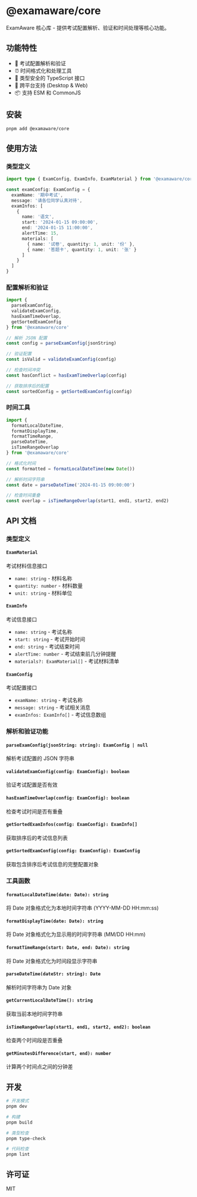 # @examaware/core

ExamAware 核心库 - 提供考试配置解析、验证和时间处理等核心功能。

## 功能特性

- 🔧 考试配置解析和验证
- ⏰ 时间格式化和处理工具
- 📝 类型安全的 TypeScript 接口
- 🔄 跨平台支持 (Desktop & Web)
- 📦 支持 ESM 和 CommonJS

## 安装

```bash
pnpm add @examaware/core
```

## 使用方法

### 类型定义

```typescript
import type { ExamConfig, ExamInfo, ExamMaterial } from '@examaware/core'

const examConfig: ExamConfig = {
  examName: '期中考试',
  message: '请各位同学认真对待',
  examInfos: [
    {
      name: '语文',
      start: '2024-01-15 09:00:00',
      end: '2024-01-15 11:00:00',
      alertTime: 15,
      materials: [
        { name: '试卷', quantity: 1, unit: '份' },
        { name: '答题卡', quantity: 1, unit: '张' }
      ]
    }
  ]
}
```

### 配置解析和验证

```typescript
import { 
  parseExamConfig, 
  validateExamConfig, 
  hasExamTimeOverlap,
  getSortedExamConfig 
} from '@examaware/core'

// 解析 JSON 配置
const config = parseExamConfig(jsonString)

// 验证配置
const isValid = validateExamConfig(config)

// 检查时间冲突
const hasConflict = hasExamTimeOverlap(config)

// 获取排序后的配置
const sortedConfig = getSortedExamConfig(config)
```

### 时间工具

```typescript
import {
  formatLocalDateTime,
  formatDisplayTime,
  formatTimeRange,
  parseDateTime,
  isTimeRangeOverlap
} from '@examaware/core'

// 格式化时间
const formatted = formatLocalDateTime(new Date())

// 解析时间字符串
const date = parseDateTime('2024-01-15 09:00:00')

// 检查时间重叠
const overlap = isTimeRangeOverlap(start1, end1, start2, end2)
```

## API 文档

### 类型定义

#### `ExamMaterial`
考试材料信息接口
- `name: string` - 材料名称
- `quantity: number` - 材料数量  
- `unit: string` - 材料单位

#### `ExamInfo`
考试信息接口
- `name: string` - 考试名称
- `start: string` - 考试开始时间
- `end: string` - 考试结束时间
- `alertTime: number` - 考试结束前几分钟提醒
- `materials?: ExamMaterial[]` - 考试材料清单

#### `ExamConfig`
考试配置接口
- `examName: string` - 考试名称
- `message: string` - 考试相关消息
- `examInfos: ExamInfo[]` - 考试信息数组

### 解析和验证功能

#### `parseExamConfig(jsonString: string): ExamConfig | null`
解析考试配置的 JSON 字符串

#### `validateExamConfig(config: ExamConfig): boolean`
验证考试配置是否有效

#### `hasExamTimeOverlap(config: ExamConfig): boolean`
检查考试时间是否有重叠

#### `getSortedExamInfos(config: ExamConfig): ExamInfo[]`
获取排序后的考试信息列表

#### `getSortedExamConfig(config: ExamConfig): ExamConfig`
获取包含排序后考试信息的完整配置对象

### 工具函数

#### `formatLocalDateTime(date: Date): string`
将 Date 对象格式化为本地时间字符串 (YYYY-MM-DD HH:mm:ss)

#### `formatDisplayTime(date: Date): string`
将 Date 对象格式化为显示用的时间字符串 (MM/DD HH:mm)

#### `formatTimeRange(start: Date, end: Date): string`
将 Date 对象格式化为时间段显示字符串

#### `parseDateTime(dateStr: string): Date`
解析时间字符串为 Date 对象

#### `getCurrentLocalDateTime(): string`
获取当前本地时间字符串

#### `isTimeRangeOverlap(start1, end1, start2, end2): boolean`
检查两个时间段是否重叠

#### `getMinutesDifference(start, end): number`
计算两个时间点之间的分钟差

## 开发

```bash
# 开发模式
pnpm dev

# 构建
pnpm build

# 类型检查
pnpm type-check

# 代码检查
pnpm lint
```

## 许可证

MIT
